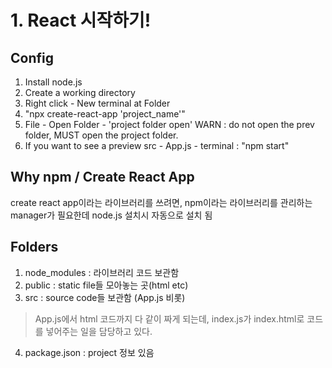 # 1. React 시작하기!

## Config 
1. Install node.js
2. Create a working directory 
3. Right click - New terminal at Folder
4. "npx create-react-app 'project_name'"
5. File - Open Folder - 'project folder open'
WARN : do not open the prev folder, MUST open the project folder.
6. If you want to see a preview 
src - App.js - terminal : "npm start" 

## Why npm / Create React App
create react app이라는 라이브러리를 쓰려면, npm이라는 라이브러리를 관리하는 manager가 필요한데 node.js 설치시 자동으로 설치 됨 

## Folders
1. node_modules : 라이브러리 코드 보관함 
2. public : static file들 모아놓는 곳(html etc)
3. src : source code들 보관함 (App.js 비롯)
> App.js에서 html 코드까지 다 같이 짜게 되는데, index.js가 index.html로 코드를 넣어주는 일을 담당하고 있다. 
4. package.json : project 정보 있음



